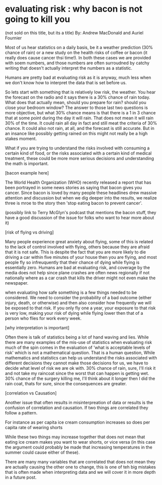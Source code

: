 # evaluating risk : why bacon is not going to kill you
(not sold on this title, but its a title)
By: Andrew MacDonald and Auriel Fournier

Most of us hear statistics on a daily basis, be it a weather prediction (30% chance of rain) or a new study on the health risks of coffee or bacon (it really does cause cancer thsi time!). In both these cases we are provided with soem numbers, and those numbers are often surroudned by catchy writing that doesn't actually interpret the numbers as a statistic. 

Humans are pretty bad at evaluating risk as it is anyway, much less when we don't know how to interpret the data that is set before us. 

So lets start with something that is relatively low risk, the weather. You hear the forecast on the radio and it says there is a 30% chance of rain today. What does that actually mean, should you prepare for rain?  should you close your bedroom window? The answer to those last two questions is more objective, but what 30% chance means is that there is a 1 in 3 chance that at some point during the day it will rain. That does not mean it will rain 30% of the time. It could rain all day in fact and still meat the criteria of 30% chance. It could also not rain, at all, and the forecast is still accurate. But in an insance like possibly getting rained on this might not really be a high stakes moment. 

What if you are trying to understand the risks involved with consuming a certain kind of food, or the risks associated with a certain kind of medical treatment, these could be more more serious decisions and understanding the math is important. 

[bacon example here]

The World Health Organization (WHO) recently released a report that has been portrayed in some news stories as saying that bacon gives you cancer. Since bacon is loved by many people these headlines drew massive attention and discussion but when we dig deeper into the results, we realize three is mroe to the story then 'stop eating bacon to prevent cancer'.

(possibly link to Terry McGlyn's podcast that mentions the bacon stuff, they have a good discussion of the issue for folks who want to hear more about it)

[risk of flying vs driving]

Many people experience great anxiety about flying, some of this is related to the lack of control involved with flying, others because they are afraid that it is not safe. This is despite the fact that you are more likely to die driving a car within five minutes of your house then you are flying, and most people fly so infreuquently that their chance of dying while flying is essentially zero. Humans are bad at evaluating risk, and coverage by the media does not help since plane crashes are often news regionally if not nationally where as a car crash that kills the driver might not even make the newspaper. 

when evaluating how safe something is a few things needed to be considered. We need to consider the probability of a bad outcome (either injury, death, or otherwise) and then also consider how frequently we will be exposed to that risk. If you only fly one a year, your exposure to that risk is very low, making your risk of dying while flying lower then that of a person who flies for work every week. 

[why interpretation is important]

Often there is talk of statistics being a lot of hand waving and lies. While there are many examples of the mis-use of statistics when evaluating risk much of the spin comes in the evaluation of 'what is acceptable levels of risk' which is not a mathematical question. That is a human question, While mathematics and statistics can help us understand the risks associated with different decisions they cannot make those decisions for us, we have to decide what level of risk we are ok with. 30% chance of rain, sure, I'll risk it and not take my raincoat since the worst that can happen is getting wet. 30% chance of the surgery killing me, I'll think about it longer then I did the rain coat, thats for sure, since the consequences are greater. 

[correlation vs Causation]

Another issue that often results in misinterpreation of data or results is the confusion of correlation and causation. If two things are correlated they follow a pattern.

For instance as per capita ice cream consumption increases so does per capita rate of wearing shorts

While these two things may increase together that does not mean that eating ice cream makes you want to wear shorts, or vice versa (in this case the argument could probably be made that increasing temperatures in the summer could cause either of these).

There are many many variables that are correlated that does not mean they are actually causing the other one to change, this is one of teh big mistakes that is often made when interpreting data and we will cover it in more depth in a future post. 